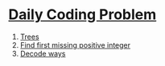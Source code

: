 # [Daily Coding Problem](https://www.dailycodingproblem.com)

1. [Trees](./src/trees.py)
2. [Find first missing positive integer](./src/find_first_missing_positive_integer.py)
3. [Decode ways](./src/decode_ways.py)
